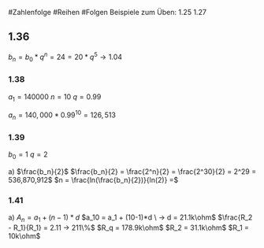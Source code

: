 #Zahlenfolge #Reihen #Folgen 
Beispiele zum Üben:
1.25
1.27

## 1.36
$b_n = b_0 * q^n = 24 = 20 * q^5 → 1.04$

### 1.38
$a_1 = 140000$
$n = 10$
$q = 0.99$

$a_n = 140,000 * 0.99^10 = 126,513$

### 1.39
$b_0 = 1$
$q = 2$

a) $\frac{b_n}{2}$
$\frac{b_n}{2} = \frac{2^n}{2} = \frac{2^30}{2} = 2^29 = 536,870,912$
$n = \frac{ln(\frac{b_n}{2})}{ln(2)} =$

### 1.41
a) $A_n = a_1 + (n-1)*d$    $a_10 = a_1 + (10-1)*d \ → d = 21.1k\ohm$ 
$\frac{R_2 - R_1}{R_1} = 2.11 → 211\%$ 
$R_q = 178.9k\ohm$  $R_2 = 31.1k\ohm$  $R_1 = 10k\ohm$
